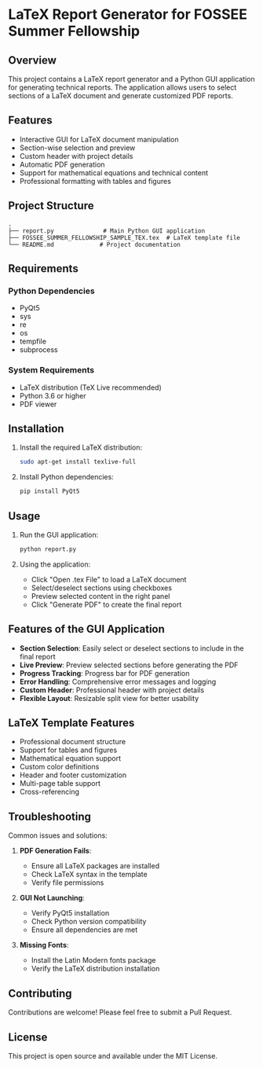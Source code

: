 # LaTeX Report Generator for FOSSEE Summer Fellowship

## Overview
This project contains a LaTeX report generator and a Python GUI application for generating technical reports. The application allows users to select sections of a LaTeX document and generate customized PDF reports.

## Features
- Interactive GUI for LaTeX document manipulation
- Section-wise selection and preview
- Custom header with project details
- Automatic PDF generation
- Support for mathematical equations and technical content
- Professional formatting with tables and figures

## Project Structure
```
.
├── report.py              # Main Python GUI application
├── FOSSEE_SUMMER_FELLOWSHIP_SAMPLE_TEX.tex  # LaTeX template file
└── README.md             # Project documentation
```

## Requirements
### Python Dependencies
- PyQt5
- sys
- re
- os
- tempfile
- subprocess

### System Requirements
- LaTeX distribution (TeX Live recommended)
- Python 3.6 or higher
- PDF viewer

## Installation
1. Install the required LaTeX distribution:
   ```bash
   sudo apt-get install texlive-full
   ```

2. Install Python dependencies:
   ```bash
   pip install PyQt5
   ```

## Usage
1. Run the GUI application:
   ```bash
   python report.py
   ```

2. Using the application:
   - Click "Open .tex File" to load a LaTeX document
   - Select/deselect sections using checkboxes
   - Preview selected content in the right panel
   - Click "Generate PDF" to create the final report

## Features of the GUI Application
- **Section Selection**: Easily select or deselect sections to include in the final report
- **Live Preview**: Preview selected sections before generating the PDF
- **Progress Tracking**: Progress bar for PDF generation
- **Error Handling**: Comprehensive error messages and logging
- **Custom Header**: Professional header with project details
- **Flexible Layout**: Resizable split view for better usability

## LaTeX Template Features
- Professional document structure
- Support for tables and figures
- Mathematical equation support
- Custom color definitions
- Header and footer customization
- Multi-page table support
- Cross-referencing

## Troubleshooting
Common issues and solutions:
1. **PDF Generation Fails**: 
   - Ensure all LaTeX packages are installed
   - Check LaTeX syntax in the template
   - Verify file permissions

2. **GUI Not Launching**:
   - Verify PyQt5 installation
   - Check Python version compatibility
   - Ensure all dependencies are met

3. **Missing Fonts**:
   - Install the Latin Modern fonts package
   - Verify the LaTeX distribution installation

## Contributing
Contributions are welcome! Please feel free to submit a Pull Request.

## License
This project is open source and available under the MIT License.
